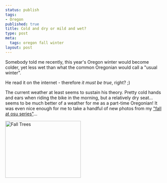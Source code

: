 ```yaml
--- 
status: publish
tags: 
- Oregon
published: true
title: Cold and dry or mild and wet?
type: post
meta: 
  tags: oregon fall winter
layout: post
---
```

Somebody told me recently, this year's Oregon winter would become colder, yet less wet than what the common Oregonian would call a "usual winter".

He read it on the internet - therefore <em>it must be true</em>, right? ;)

The current weather at least seems to sustain his theory. Pretty cold hands and ears when riding the bike in the morning, but a relatively dry seat... seems to be much better of a weather for me as a part-time Oregonian! It was even nice enough for me to take a handful of new photos from my <a href="http://flickr.com/photos/freeed/tags/fall+oregonstateuniversity/">"fall at osu series"</a>...

<a href="http://www.flickr.com/photos/freeed/64700645/" title="Photo Sharing"><img src="http://static.flickr.com/24/64700645_dd4fa125da_m.jpg" width="240" height="180" alt="Fall Trees" class="centered" /></a>
